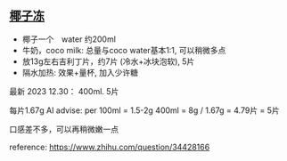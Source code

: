 ## [椰子冻](#yezidong)

*  椰子一个　water 约200ml
*  牛奶，coco milk: 总量与coco water基本1:1, 可以稍微多点
*  放13g左右吉利丁片，约7片 (冷水+冰块泡软), 5片
*  隔水加热: 效果+量杯, 加入少许糖

最新 2023 12.30： 400ml. 5片

每片1.67g AI advise: per 100ml = 1.5-2g
400ml = 8g / 1.67g = 4.79片 = 5片

口感差不多，可以再稍微嫩一点

reference: https://www.zhihu.com/question/34428166